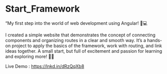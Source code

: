 # Start_Framework
“My first step into the world of web development using Angular! 🌟💻

I created a simple website that demonstrates the concept of connecting components and organizing routes in a clear and smooth way. It’s a hands-on project to apply the basics of the framework, work with routing, and link ideas together. A small start, but full of excitement and passion for learning and exploring more! 🚀✨


Live Demo : https://lnkd.in/dRzQqXb8
